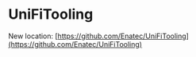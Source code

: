 # UniFiTooling

New location: [https://github.com/Enatec/UniFiTooling](https://github.com/Enatec/UniFiTooling)
